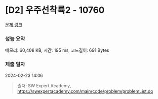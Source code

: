 # [D2] 우주선착륙2 - 10760 

[문제 링크](https://swexpertacademy.com/main/code/problem/problemDetail.do?contestProbId=AXSHJueab1oDFAQT) 

### 성능 요약

메모리: 60,408 KB, 시간: 195 ms, 코드길이: 691 Bytes

### 제출 일자

2024-02-23 14:06



> 출처: SW Expert Academy, https://swexpertacademy.com/main/code/problem/problemList.do